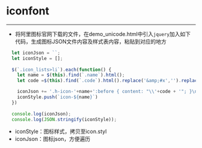 
# iconfont

----
- 将阿里图标官网下载的文件，在demo_unicode.html中引入```jquery```加入如下代码，生成图标JSON文件内容及样式表内容，粘贴到对应的地方

```js
  let iconJson = ``;
  let iconStyle = [];
  
  $(`.icon_lists>li`).each(function() {
    let name = $(this).find(`.name`).html();
    let code =$(this).find(`.code`).html().replace('&amp;#x','').replace(';','')

    iconJson += '.h-icon-'+name+':before { content: "\\'+code + '"; }\n';
    iconStyle.push(`icon-${name}`)
  })
  
  console.log(iconJson);
  console.log(JSON.stringify(iconStyle));
```
- iconStyle：图标样式，拷贝至icon.styl
- iconJson：图标json，方便遍历
